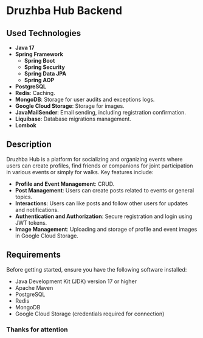 # Druzhba Hub Backend

## Used Technologies

- **Java 17**
- **Spring Framework**
  - **Spring Boot**
  - **Spring Security**
  - **Spring Data JPA**
  - **Spring AOP**
- **PostgreSQL**
- **Redis**: Caching.
- **MongoDB**: Storage for user audits and exceptions logs.
- **Google Cloud Storage**: Storage for images.
- **JavaMailSender**: Email sending, including registration confirmation.
- **Liquibase**: Database migrations management.
- **Lombok**

## Description

Druzhba Hub is a platform for socializing and organizing events where users can create profiles, find friends or companions for joint participation in various events or simply for walks. Key features include:

- **Profile and Event Management**: CRUD.
- **Post Management**: Users can create posts related to events or general topics.
- **Interactions**: Users can like posts and follow other users for updates and notifications.
- **Authentication and Authorization**: Secure registration and login using JWT tokens.
- **Image Management**: Uploading and storage of profile and event images in Google Cloud Storage.

## Requirements

Before getting started, ensure you have the following software installed:

- Java Development Kit (JDK) version 17 or higher
- Apache Maven
- PostgreSQL
- Redis
- MongoDB
- Google Cloud Storage (credentials required for connection)

### Thanks for attention
